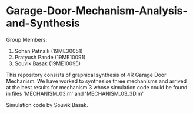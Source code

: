 # Garage-Door-Mechanism-Analysis-and-Synthesis

Group Members: 
1. Sohan Patnaik (19ME30051)
2. Pratyush Pande (19ME10091)
3. Souvik Basak (19ME10095)

This repository consists of graphical synthesis of 4R Garage Door Mechanism. We have worked to synthesise three mechanisms and arrived at the best results for mechanism 3 whose simulation code could be found in files 'MECHANISM_03.m' and 'MECHANISM_03_3D.m'

Simulation code by Souvik Basak.
